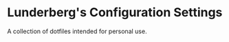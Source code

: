 Lunderberg's Configuration Settings
===================================

A collection of dotfiles intended for personal use.
